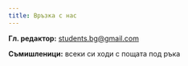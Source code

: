 ```yaml
---
title: Връзка с нас
---
```


**Гл. редактор:** <students.bg@gmail.com>

**Съмишленици:** всеки си ходи с пощата под ръка

